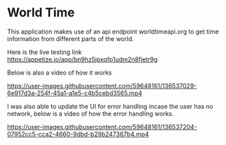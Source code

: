 # World Time

This application makes use of an api endpoint worldtimeapi.org to get time information from different parts of the world.

Here is the live testing link https://appetize.io/app/bn9hz5jpxqfp1udm2n8fjetr9g

Below is also a video of how it works

https://user-images.githubusercontent.com/59648161/136537029-6e917d3a-254f-45a1-a1e5-c4b5cebd3565.mp4

I was also able to update the UI for error handling incase the user has no network, below is a video of how the error handling works.

https://user-images.githubusercontent.com/59648161/136537204-07952cc5-cca2-4660-9dbd-b29b247367b4.mp4

